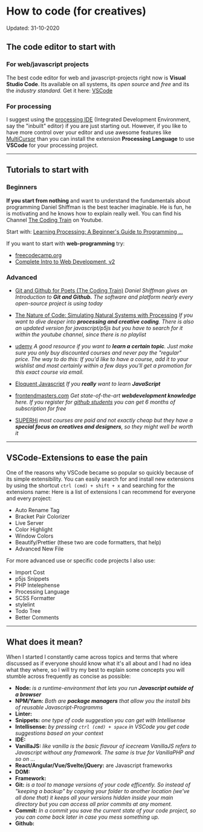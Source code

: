 # How to code (for creatives)
Updated: 31-10-2020

## The code editor to start with
### For web/javascript projects
The best code editor for web and javascript-projects right now is **Visual Studio Code**. Its available on all systems, its *open source* and *free* and its the *industry standard.* Get it here: [VSCode]([https://link](https://code.visualstudio.com/))
### For processing
I suggest using the [processing IDE](https://processing.org/download/) (Integrated Development Environment, say the "inbuilt" editor) if you are just starting out. However, if you like to have more control over your editor and use awesome features like [MultiCursor](https://code.visualstudio.com/docs/editor/codebasics) than you can install the extension **Processing Language** to use **VSCode** for your processing project.

----------

## Tutorials to start with
### Beginners
**If you start from nothing** and want to understand the fundamentals about programming Daniel Shiffman is the best teacher imaginable. He is fun, he is motivating and he knows how to explain really well. You can find his Channel [The Coding Train](https://www.youtube.com/c/TheCodingTrain/) on Youtube.

Start with: [Learning Processing: A Beginner's Guide to Programming ...](https://www.youtube.com/c/TheCodingTrain/playlists?view=50&flow=grid&shelf_id=10) 

If you want to start with **web-programming** try:
* [freecodecamp.org](https://www.freecodecamp.org/)
* [Complete Intro to Web Development, v2](https://frontendmasters.com/courses/web-development-v2/)

### Advanced
* [Git and Github for Poets (The Coding Train)](https://www.youtube.com/watch?v=BCQHnlnPusY) *Daniel Shiffman gives an Introduction to **Git and Github.** The software and platform nearly every open-source project is using today*
* [The Nature of Code: Simulating Natural Systems with Processing](https://www.youtube.com/c/TheCodingTrain/playlists?view=50&sort=dd&shelf_id=9) *If you want to dive deeper into **processing and creative coding**. There is also an updated version for javascript/p5js but you have to search for it within the youtube channel, since there is no playlist*

* [udemy](https://www.udemy.com/) *A good resource if you want to **learn a certain topic**. Just make sure you only buy discounted courses and never pay the "regular" price. The way to do this: If you'd like to have a course, add it to your wishlist and most certainly within a few days you'll get a promotion for this exact course via email.*
* [Eloquent Javascript](https://eloquentjavascript.net/) *If you **really** want to learn **JavaScript***
* [frontendmasters.com](https://frontendmasters.com/) *Get state-of-the-art **webdevelopment knowledge** here. If you register for [github students](https://education.github.com/students) you can get 6 months of subscription for free* 
* [SUPERHi](https://www.superhi.com/creative-coding) *most courses are paid and not exactly cheap but they have a **special focus on creatives and designers**, so they might well be worth it* 

----------

## VSCode-Extensions to ease the pain
One of the reasons why VSCode became so popular so quickly because of its simple extensibility. You can easily search for and install new  extensions by using the shortcut `ctrl (cmd) + shift + x` and searching for the extensions name:
Here is a list of extensions I can recommend for everyone and every project:
* Auto Rename Tag
* Bracket Pair Colorizer
* Live Server
* Color Highlight
* Window Colors
* Beautify/Prettier (these two are code formatters, that help)
* Advanced New File

For more advanced use or specific code projects I also use:
* Import Cost
* p5js Snippets
* PHP Intelephense
* Processing Language
* SCSS Formatter
* stylelint
* Todo Tree
* Better Comments


----------

## What does it mean?
When I started I constantly came across topics and terms that where discussed as if everyone should know what it's all about and I had no idea what they where, so I will try my best to explain some concepts you will stumble across frequently as concise as possible:
* **Node:** *is a runtime-environment that lets you run **Javascript outside of a browser*** 
* **NPM/Yarn:** *Both are **package managers** that allow you the install bits of reusable Javascript-Programms*
* **Linter:** 
* **Snippets:** *one type of code suggestion you can get with Intellisense*
* **Intellisense:** *by pressing `ctrl (cmd) + space` in VSCode you get code suggestions based on your context*
* **IDE:**
* **VanillaJS:** *like vanilla is the basic flavour of icecream VanillaJS refers to Javascript without any framework. The same is true for VanillaPHP and so on ...*
* **React/Angular/Vue/Svelte/jQuery:** are Javascript frameworks
* **DOM:**
* **Framework:**
* **Git:** *is a tool to manage versions of your code efficently. So instead of "keeping a backup" by copying your folder to another location (we've all done that) it keeps all your versions hidden inside your main directory but you can access all prior commits at any moment.*
* **Commit:** *In a commit you save the current state of your code project, so you can come back later in case you mess something up.* 
* **Github:**